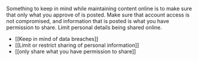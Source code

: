 Something to keep in mind while maintaining content online is to make sure that only what you approve of is posted. Make sure that account access is not compromised, and information that is posted is what you have permission to share. Limit personal details being shared online.

- [[Keep in mind of data breaches]]
- [[Limit or restrict sharing of personal information]]
- [[only share what you have permission to share]]
